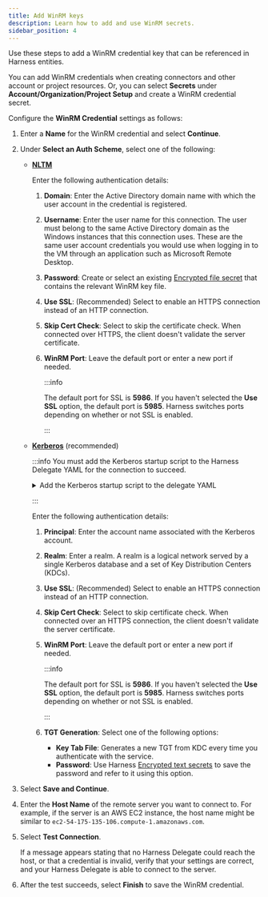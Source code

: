 ```yaml
---
title: Add WinRM keys
description: Learn how to add and use WinRM secrets.
sidebar_position: 4
---
```


Use these steps to add a WinRM credential key that can be referenced in Harness entities.

You can add WinRM credentials when creating connectors and other account or project resources. Or, you can select **Secrets** under **Account/Organization/Project Setup** and create a WinRM credential secret.

Configure the **WinRM Credential** settings as follows:

1. Enter a **Name** for the WinRM credential and select **Continue**.
2. Under **Select an Auth Scheme**, select one of the following:

   * **[NLTM](https://learn.microsoft.com/en-us/windows-server/security/kerberos/ntlm-overview)**
  
     Enter the following authentication details:  
     1. **Domain**: Enter the Active Directory domain name with which the user account in the credential is registered.
     2. **Username**: Enter the user name for this connection. The user must belong to the same Active Directory domain as the Windows instances that this connection uses. These are the same user account credentials you would use when logging in to the VM through an application such as Microsoft Remote Desktop.
     3. **Password**: Create or select an existing [Encrypted file secret](./3-add-file-secrets.md) that contains the relevant WinRM key file.
     4. **Use SSL**: (Recommended) Select to enable an HTTPS connection instead of an HTTP connection. 
     5. **Skip Cert Check**: Select to skip the certificate check. When connected over HTTPS, the client doesn't validate the server certificate. 
     6. **WinRM Port**: Leave the default port or enter a new port if needed.

        :::info

        The default port for SSL is **5986**. If you haven't selected the **Use SSL** option, the default port is **5985**. Harness switches ports depending on whether or not SSL is enabled.

        :::
   * **[Kerberos](https://learn.microsoft.com/en-us/windows-server/security/kerberos/kerberos-authentication-overview?source=recommendations)** (recommended)
     
     
     :::info
     You must add the Kerberos startup script to the Harness Delegate YAML for the connection to succeed.

     <details>
     <summary>Add the Kerberos startup script to the delegate YAML</summary>

     1. Open `delegate.yaml` in a text editor.
     2. Locate the environment variable `INIT_SCRIPT` in the `Deployment` object.
        ```
        - name: INIT_SCRIPT  
        value: ""  
        ```
     3. Replace `value: ""` with the following script:
    
        :::info
    
        Make sure to use the actual Kerberos domain values, host IP, and password in the following script.
    
        :::
  
        ```
        - name: INIT_SCRIPT
          value: |-
           # Set up kerberos
           microdnf update
           microdnf install vim
           microdnf install yum
           microdnf install -y yum-utils
           yes | yum install krb5-workstation krb5-libs
           truncate -s 0 /etc/krb5.conf
           cat <<EOT >> /etc/krb5.conf
           [logging]
               default = FILE:/var/log/krb5libs.log
               kdc = FILE:/var/log/krb5kdc.log
               admin_server = FILE:/var/log/kadmind.log
           [libdefaults]
               default_realm = KERBEROS.DOMAIN
               dns_lookup_realm = true
               ticket_lifetime = 24h
               renew_lifetime = 7d
               forwardable = true
               rdns = false
           [realms]
             KERBEROS.DOMAIN = {
               kdc = "SERVER_NAME.KERBEROS.DOMAIN"
               admin_server = "SERVER_NAME.KERBEROS.DOMAIN"
               default_domain = "KERBEROS.DOMAIN"
               master_kdc = "SERVER_NAME.KERBEROS.DOMAIN"
             }
           [domain_realm]
             .KERBEROS.DOMAIN = KERBEROS.DOMAIN
           EOT
           echo 'host_ip host_name SERVER_NAME.KERBEROS.DOMAIN' >> /etc/hosts
           echo 'password' | kinit USERNAME@KERBEROS.DOMAIN
           klist
        ```
     
     
     </details>

     :::
     
     Enter the following authentication details:  
     1. **Principal**: Enter the account name associated with the Kerberos account. 
     2. **Realm**: Enter a realm. A realm is a logical network served by a single Kerberos database and a set of Key Distribution Centers (KDCs).
     3. **Use SSL**: (Recommended) Select to enable an HTTPS connection instead of an HTTP connection. 
     4. **Skip Cert Check**: Select to skip certificate check. When connected over an HTTPS connection, the client doesn't validate the server certificate. 
     5. **WinRM Port**: Leave the default port or enter a new port if needed.
  
        :::info

        The default port for SSL is **5986**. If you haven't selected the **Use SSL** option, the default port is **5985**. Harness switches ports depending on whether or not SSL is enabled.

        :::
     6. **TGT Generation**: Select one of the following options:
        * **Key Tab File**: Generates a new TGT from KDC every time you authenticate with the service.
        * **Password**: Use Harness [Encrypted text secrets](./2-add-use-text-secrets.md) to save the password and refer to it using this option.

3. Select **Save and Continue**.
4. Enter the **Host Name** of the remote server you want to connect to. For example, if the server is an AWS EC2 instance, the host name might be similar to `ec2-54-175-135-106.compute-1.amazonaws.com`.
5. Select **Test Connection**.

   If a message appears stating that no Harness Delegate could reach the host, or that a credential is invalid, verify that your settings are correct, and your Harness Delegate is able to connect to the server.

6. After the test succeeds, select **Finish** to save the WinRM credential.
